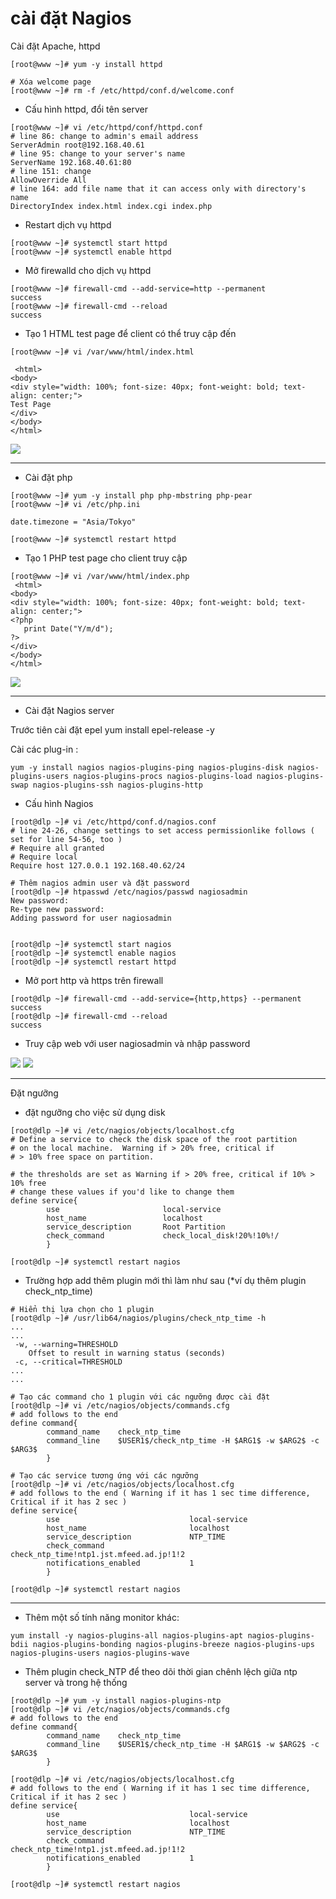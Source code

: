 # cài đặt Nagios

Cài đặt Apache, httpd
```
[root@www ~]# yum -y install httpd

# Xóa welcome page
[root@www ~]# rm -f /etc/httpd/conf.d/welcome.conf
```
- Cấu hình httpd, đổi tên server
```
[root@www ~]# vi /etc/httpd/conf/httpd.conf
# line 86: change to admin's email address
ServerAdmin root@192.168.40.61
# line 95: change to your server's name
ServerName 192.168.40.61:80
# line 151: change
AllowOverride All
# line 164: add file name that it can access only with directory's name
DirectoryIndex index.html index.cgi index.php
```

- Restart dịch vụ httpd
```
[root@www ~]# systemctl start httpd 
[root@www ~]# systemctl enable httpd 
```
- Mở firewalld cho dịch vụ httpd
```
[root@www ~]# firewall-cmd --add-service=http --permanent 
success
[root@www ~]# firewall-cmd --reload 
success
```
- Tạo 1 HTML test page để client có thể truy cập đến 
```
[root@www ~]# vi /var/www/html/index.html

 <html>
<body>
<div style="width: 100%; font-size: 40px; font-weight: bold; text-align: center;">
Test Page
</div>
</body>
</html>
```

<img src="https://i.imgur.com/Ahg6pBk.png">

-------------

- Cài đặt php
```
[root@www ~]# yum -y install php php-mbstring php-pear
[root@www ~]# vi /etc/php.ini

date.timezone = "Asia/Tokyo"

[root@www ~]# systemctl restart httpd 
```
- Tạo 1 PHP test page cho client truy cập
```
[root@www ~]# vi /var/www/html/index.php
 <html>
<body>
<div style="width: 100%; font-size: 40px; font-weight: bold; text-align: center;">
<?php
   print Date("Y/m/d");
?>
</div>
</body>
</html>
```

<img src="https://i.imgur.com/G6bEWtU.png">

--------------

- Cài đặt Nagios server

Trước tiên cài đặt epel yum install epel-release -y

Cài các plug-in :
```
yum -y install nagios nagios-plugins-ping nagios-plugins-disk nagios-plugins-users nagios-plugins-procs nagios-plugins-load nagios-plugins-swap nagios-plugins-ssh nagios-plugins-http
```

- Cấu hình Nagios
```
[root@dlp ~]# vi /etc/httpd/conf.d/nagios.conf
# line 24-26, change settings to set access permissionlike follows ( set for line 54-56, too )
# Require all granted
# Require local
Require host 127.0.0.1 192.168.40.62/24

# Thêm nagios admin user và đặt password
[root@dlp ~]# htpasswd /etc/nagios/passwd nagiosadmin 
New password:     
Re-type new password:
Adding password for user nagiosadmin


[root@dlp ~]# systemctl start nagios 
[root@dlp ~]# systemctl enable nagios 
[root@dlp ~]# systemctl restart httpd 
```
- Mở port http và https trên firewall
```
[root@dlp ~]# firewall-cmd --add-service={http,https} --permanent 
success
[root@dlp ~]# firewall-cmd --reload 
success
```
- Truy cập web với user nagiosadmin và nhập password

<img src="https://i.imgur.com/WBykj4d.png">


<img src="https://i.imgur.com/vbHQ6S5.png">

--------------
Đặt ngưỡng 

- đặt ngưỡng cho việc sử dụng disk
```
[root@dlp ~]# vi /etc/nagios/objects/localhost.cfg
# Define a service to check the disk space of the root partition
# on the local machine.  Warning if > 20% free, critical if
# > 10% free space on partition.

# the thresholds are set as Warning if > 20% free, critical if 10% > 10% free
# change these values if you'd like to change them
define service{
        use                       local-service
        host_name                 localhost
        service_description       Root Partition
        check_command             check_local_disk!20%!10%!/
        }

[root@dlp ~]# systemctl restart nagios 
```

- Trường hợp add thêm plugin mới thì làm như sau (*ví dụ thêm plugin check_ntp_time)
```
# Hiển thị lựa chọn cho 1 plugin
[root@dlp ~]# /usr/lib64/nagios/plugins/check_ntp_time -h 
...
...
 -w, --warning=THRESHOLD
    Offset to result in warning status (seconds)
 -c, --critical=THRESHOLD
...
...

# Tạo các command cho 1 plugin với các ngưỡng được cài đặt 
[root@dlp ~]# vi /etc/nagios/objects/commands.cfg
# add follows to the end
define command{
        command_name    check_ntp_time
        command_line    $USER1$/check_ntp_time -H $ARG1$ -w $ARG2$ -c $ARG3$
        }

# Tạo các service tương ứng với các ngưỡng
[root@dlp ~]# vi /etc/nagios/objects/localhost.cfg
# add follows to the end ( Warning if it has 1 sec time difference, Critical if it has 2 sec )
define service{
        use                             local-service
        host_name                       localhost
        service_description             NTP_TIME
        check_command                   check_ntp_time!ntp1.jst.mfeed.ad.jp!1!2
        notifications_enabled           1
        }

[root@dlp ~]# systemctl restart nagios 
```

--------------

- Thêm một số tính năng monitor khác:
```
yum install -y nagios-plugins-all nagios-plugins-apt nagios-plugins-bdii nagios-plugins-bonding nagios-plugins-breeze nagios-plugins-ups nagios-plugins-users nagios-plugins-wave
```

- Thêm plugin check_NTP để theo dõi thời gian chênh lệch giữa ntp server và trong hệ thống
```
[root@dlp ~]# yum -y install nagios-plugins-ntp
[root@dlp ~]# vi /etc/nagios/objects/commands.cfg
# add follows to the end
define command{
        command_name    check_ntp_time
        command_line    $USER1$/check_ntp_time -H $ARG1$ -w $ARG2$ -c $ARG3$
        }

[root@dlp ~]# vi /etc/nagios/objects/localhost.cfg
# add follows to the end ( Warning if it has 1 sec time difference, Critical if it has 2 sec )
define service{
        use                             local-service
        host_name                       localhost
        service_description             NTP_TIME
        check_command                   check_ntp_time!ntp1.jst.mfeed.ad.jp!1!2
        notifications_enabled           1
        }

[root@dlp ~]# systemctl restart nagios 
```




